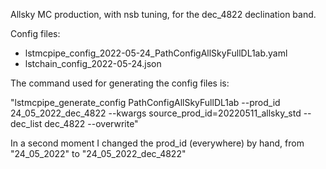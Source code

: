 Allsky MC production, with nsb tuning, for the dec_4822 declination band.

Config files:
- lstmcpipe_config_2022-05-24_PathConfigAllSkyFullDL1ab.yaml
- lstchain_config_2022-05-24.json

The command used for generating the config files is:

"lstmcpipe_generate_config PathConfigAllSkyFullDL1ab --prod_id 24_05_2022_dec_4822 --kwargs source_prod_id=20220511_allsky_std --dec_list dec_4822 --overwrite"

In a second moment I changed the prod_id (everywhere) by hand, from "24_05_2022" to "24_05_2022_dec_4822"